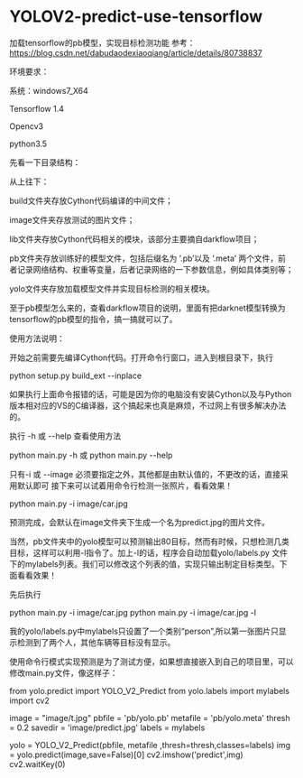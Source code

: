# YOLOV2-predict-use-tensorflow
加载tensorflow的pb模型，实现目标检测功能
参考：https://blog.csdn.net/dabudaodexiaoqiang/article/details/80738837

环境要求：

系统：windows7_X64

Tensorflow 1.4

Opencv3

python3.5

先看一下目录结构：



从上往下：

build文件夹存放Cython代码编译的中间文件；

image文件夹存放测试的图片文件；

lib文件夹存放Cython代码相关的模块，该部分主要摘自darkflow项目；

pb文件夹存放训练好的模型文件，包括后缀名为 ’.pb’以及 ’.meta’ 两个文件，前者记录网络结构、权重等变量，后者记录网络的一下参数信息，例如具体类别等；

yolo文件夹存放加载模型文件并实现目标检测的相关模块。

 至于pb模型怎么来的，查看darkflow项目的说明，里面有把darknet模型转换为tensorflow的pb模型的指令，搞一搞就可以了。

使用方法说明：

开始之前需要先编译Cython代码。打开命令行窗口，进入到根目录下，执行

python setup.py build_ext --inplace

如果执行上面命令报错的话，可能是因为你的电脑没有安装Cython以及与Python版本相对应的VS的C编译器，这个搞起来也真是麻烦，不过网上有很多解决办法的。

执行 -h 或 --help 查看使用方法

python main.py -h 或 python main.py --help

只有-i 或 --image 必须要指定之外，其他都是由默认值的，不更改的话，直接采用默认即可
接下来可以试着用命令行检测一张照片，看看效果！

python main.py -i image/car.jpg

预测完成，会默认在image文件夹下生成一个名为predict.jpg的图片文件。

当然，pb文件夹中的yolo模型可以预测输出80目标，然而有时候，只想检测几类目标，这样可以利用-l指令了。加上-l的话，程序会自动加载yolo/labels.py 文件下的mylabels列表。我们可以修改这个列表的值，实现只输出制定目标类型。下面看看效果！

先后执行

python main.py -i image/car.jpg
python main.py -i image/car.jpg -l

 我的yolo/labels.py中mylabels只设置了一个类别“person”,所以第一张图片只显示检测到了两个人，其他车辆等目标没有显示。

使用命令行模式实现预测是为了测试方便，如果想直接嵌入到自己的项目里，可以修改main.py文件，像这样子：

from yolo.predict import YOLO_V2_Predict
from yolo.labels import mylabels
import cv2

image = "image/t.jpg"
pbfile = 'pb/yolo.pb'
metafile = 'pb/yolo.meta'
thresh = 0.2
savedir = 'image/predict.jpg'
labels = mylabels

yolo = YOLO_V2_Predict(pbfile, metafile ,thresh=thresh,classes=labels)
img = yolo.predict(image,save=False)[0]
cv2.imshow('predict',img)
cv2.waitKey(0)
